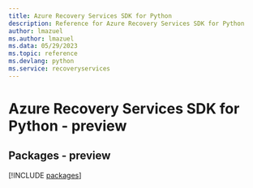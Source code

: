 ```yaml
---
title: Azure Recovery Services SDK for Python
description: Reference for Azure Recovery Services SDK for Python
author: lmazuel
ms.author: lmazuel
ms.data: 05/29/2023
ms.topic: reference
ms.devlang: python
ms.service: recoveryservices
---
```

# Azure Recovery Services SDK for Python - preview
## Packages - preview
[!INCLUDE [packages](recovery-services-index.md)]